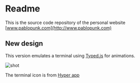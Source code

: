 # Readme
This is the source code repository of the personal website [www.pablopunk.com](http://www.pablopunk.com)

## New design

This version emulates a terminal using [Typed.js](http://www.mattboldt.com/demos/typed-js/) for animations.

![shot](https://raw.githubusercontent.com/pablopunk/pablopunk.github.io/master/images/screenshot.gif)

The terminal icon is from [Hyper app](http://hyper.is)